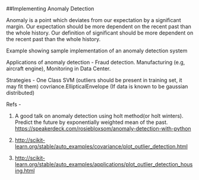 ##Implementing Anomaly Detection

Anomaly is a point which deviates from our expectation by a significant margin. Our expectation should be more dependent on the recent past than the whole history. Our definition of significant should be more dependent on the recent past than the whole history. 

Example showing sample implementation of an anomaly detection system

Applications of anomaly detection - Fraud detection. Manufacturing (e.g, aircraft engine), Monitoring in Data Center.

Strategies -
One Class SVM (outliers should be present in training set, it may fit them)
covriance.EllipticalEnvelope (If data is known to be gaussian distributed)


Refs -

1. A good talk on anomaly detection using holt method(or holt winters). Predict the future by exponentially weighted mean of the past. https://speakerdeck.com/rosiebloxsom/anomaly-detection-with-python

2. http://scikit-learn.org/stable/auto_examples/covariance/plot_outlier_detection.html

3. http://scikit-learn.org/stable/auto_examples/applications/plot_outlier_detection_housing.html
